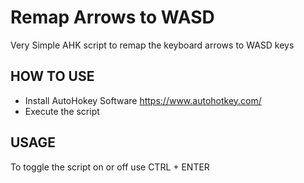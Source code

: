 # Remap Arrows to WASD
Very Simple AHK script to remap the keyboard arrows to WASD keys

## HOW TO USE
- Install AutoHokey Software
https://www.autohotkey.com/
- Execute the script

## USAGE
To toggle the script on or off use CTRL + ENTER
